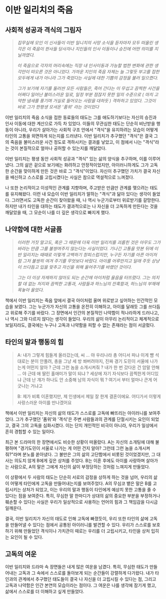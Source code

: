 # 이반 일리치의 죽음

## 사회적 성공과 격식의 그림자

>*집무실에 모인 이 신사들이 이반 일니치의 사망 소식을 듣자마자 모두 떠올린 생각은 이 죽음이 판사들 당사자나 지인들의 인사 이동이나 승진에 어떤 의미를 지닐까였다.*
>
>*이 죽음으로 각자의 머리속에는 직장 내 인사이동과 가능할 법한 변화에 관한 생각만이 떠오른 것은 아니었다. 가까운 지인의 죽음 자체는 늘 그렇듯 부고를 접한 모두에게 내가 아니라 그가 죽었다는 사실에 대한 기쁨의 감정을 불러 일으켰다.*
>
>*그가 보기에 자기를 둘러싼 모든 사람들은, 죽어 간다는 이 무섭고 끔찍한 사건을 어쩌다 일어난 불미스러운 일로, 일정 부분 점잖지 못한 일의 수준으로 ( 마치 고약한 냄새를 풍기며 거실로 들어오는 사람을 대하듯 ) 격하하고 있었다. 그것이 바로 그가 한평생 모셔온 ‘품위’ 라는 것이었다*

이반 일리치의 죽음 소식을 접한 동료들의 태도는 그를 애도하기보다는 자신의 승진과 인사 이동에 대한 계산으로 가득 차 있었다. 이들의 무관심한 태도는 단순히 비난받을 행동이 아니라, 우리가 살아가는 사회적 구조 안에서 "격식"을 유지하려는 모습이 어떻게 타인의 고통을 외면하게 되는지를 드러낸다. 이반 일리치가 추구했던 "격식"은 결국 그의 죽음을 불미스러운 사건 정도로 격하시키는 결과를 낳았고, 이 점에서 나는 "격식"라는 것이 본질적으로 얼마나 공허할 수 있는지를 깨달았다.

이반 일리치는 평생 동안 사회적 성공과 "격식" 있는 삶의 양식을 추구하며, 이를 이루어냈다. 그의 삶은 겉으로 보기에는 화려하고 안정적이었지만, 아이러니하게도 그가 고독한 순간을 맞이하게 만든 것은 바로 그 "격식"이었다. 자신이 추구했던 가치가 결국 자신을 배신하고 스스로를 고립시켰다는 사실은 참으로 역설적으로 느껴졌다.

나 또한 논리적이고 이성적인 관계를 지향하며, 주고받은 만큼만 관계를 맺으려는 태도를 유지해왔다. 이런 내 모습이 이반 일리치가 말하는 "격식"과 닮아 있다는 생각이 들었다. 그러면서도 고독한 순간이 찾아왔을 때, 나 역시 누군가로부터 위로받기를 갈망한다. 하지만 내가 타인을 대하는 태도가 결과적으로는 나 자신을 더 고독하게 만든다는 것을 깨달았을 때, 그 모순이 나를 더 깊은 생각으로 빠지게 했다.

## 나약함에 대한 서글픔

>*이러한 거짓 말고도, 혹은 그 때문에 더욱 이반 일리치를 괴롭힌 것은 아무도 그가 바라는 만큼 그를 불쌍여주지 않는다는 사실이었다. 기나긴 고통을 맛본 뒤에 이반 일리치는 때때로 이렇게 고백하기 창피스럽지만, 누구든 자기를 아픈 아이처럼 그저 불쌍히 여겨 주기를 무엇보다 바랐다. 아이를 어루만지고 달래 주듯 상냥이 쓰다듬고 입을 맞추고 자신을 위해 울어주기를 바랬던 것이다.*
>
>*그는 더 이상 자제하지 않아도 되는 순간에 아이처럼 울음을 터뜨렸다. 그는 의지할 데 없는 처지와 끔찍한 고통과, 사람들과 하느님의 잔혹함과, 하느님의 부재에 목놓아 울었다.*

책에서 이반 일리치는 죽음 앞에서 결국 아이처럼 울며 위로받고 싶어하는 인간적인 모습을 보였다. 그는 누군가가 자신의 고통을 온전히 이해하고, 아이를 달래듯 그를 쓰다듬고 위로해 주기를 바랐다. 그 장면에서 인간의 본질적인 나약함이 적나라하게 드러나고, 나 역시 그와 다르지 않다는 생각이 들었다. 우리의 삶이 아무리 논리적이고 체계적으로 보일지라도, 결국에는 누구나 고독과 나약함을 피할 수 없는 존재라는 점이 서글펐다.

## 타인의 말과 행동의 힘

> A: 내가 그렇게 힘들게 올라갔는데, 씨 ...
야 우리나라 총 어디서 파냐
이게 뺨 석대로는 분이 안풀려, 총을 그냥 세 방 쏴버려야지, 진짜
경기 도민이 서울에 나가는게 어떤지 알아 ?
근데 그런 놈을 소개시켜줘 ?
내가 한 번 갔다온 건 암말 안해 ...
야 근데 애 딸린 홀애미가 말이 되냐 ?
세상에 자기 자식보다 끔찍한게 어디있냐
근데 난 걔가 하나도 안 소중해
남의 자식이 뭐 ?
여기서 부터 얼마나 큰게 어긋나는 거냐고
>
> B: 제가 비록 이혼했지만, 제 인생에서 제일 잘 한게 결혼이에요.
어디가서 이렇게 사랑스러운 아이를 만나겠어요

책에서 이반 일리치는 자신의 삶의 태도가 스스로를 고독에 빠뜨리는 아이러니를 보여주었다. 그가 추구했던 '품위'와 '격식'은 주변 사람들과의 관계를 단절시키는 요인이 되었고, 결국 그의 고독을 심화시켰다. 이는 단지 개인적인 비극이 아니라, 우리가 일상에서 흔히 경험할 수 있는 일이다.

최근 본 드라마의 한 장면에서도 비슷한 상황이 떠올랐다. A는 자신의 소개팅에 대해 불평하며 "경기도민이 서울로 나가는 게 어떤 건지 알아? 그런데 그런 놈을 소개시켜줘?"라며 분노를 쏟아냈다. 그 불만은 그의 삶의 고단함에서 비롯된 것이었겠지만, 그 대사는 의도치 않게 B에게 깊은 상처를 주었다. B는 이혼 후에도 아이를 사랑하며 살아가는 사람으로, A의 말은 그에게 자신의 삶이 부정당하는 것처럼 느껴지게 만들었다.

이 상황에서 두 사람의 태도는 단순히 서로의 감정을 상하게 하는 것을 넘어, 우리의 삶이 어떻게 타인에게 고독을 만들어내는지를 보여주었다. A의 무심코 뱉은 말은 B를 고립시키는 상처가 되었고, 이는 우리의 말과 행동이 타인에게 예상치 못한 고통을 줄 수 있다는 점을 보여준다. 특히, 무심한 말 한마디가 상대의 삶의 중요한 부분을 부정하거나 훼손할 수 있다는 사실은 우리가 일상적으로 사용하는 언어의 힘과 그 책임감을 다시금 일깨운다.

결국, 이반 일리치가 자신의 태도로 인해 고독에 빠졌듯이, 우리 또한 타인의 삶에 고독을 만들어낼 수 있다는 점에서 공통된 아이러니를 발견할 수 있다. 우리가 스스로를 보호하기 위해 만들었던 격식이나 가치관이 때로는 우리를 더 고립시키고, 타인을 상처 입히는 요인이 될 수 있다.

## 고독의 여운

이반 일리치와 드라마 속 장면들은 내게 많은 여운을 남겼다. 특히, 무심한 태도가 만들어내는 고독과 그 속에서 스스로를 돌아보게 되는 순간들이 강렬하게 다가왔다. 내가 타인과의 관계에서 추구했던 태도들이 결국 나 자신을 더 고립시킬 수 있다는 점, 그리고 고독과 나약함은 인간 본연의 모습이라는 점이다. 그 여운은 나를 생각에 잠기게 했고, 삶에서 스스로를 더 이해하고 싶게 만들었다.
